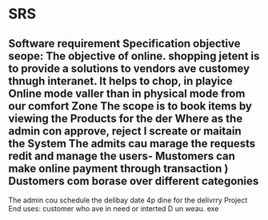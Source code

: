 # SRS
Software requirement
Specification
objective
seope:
The objective
of online.
shopping jetent
is to provide a solutions to vendors
ave
customey
thnugh
interanet. It
helps
to
chop, in playice
Online mode valler than
in physical mode from our
comfort Zone
The scope is to book items
by viewing
the
Products
for the
der
Where as the
admin con
approve, reject
I
screate
or maitain the
System
The admits
cau
marage the
requests
redit
and
manage
the
users-
Mustomers
can make online payment
through
transaction
)
Dustomers
com borase over different
categonies
-
The
admin
cou
schedule the
delibay
date
4p dine for
the delivrry
Project End uses:
customer
who
ave
in
need
or interted
D
un
weau.
exe

